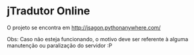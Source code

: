 # jTradutor Online

O projeto se encontra em http://jsagon.pythonanywhere.com/

Obs: Caso não esteja funcionando, o motivo deve ser referente à alguma manutenção ou paralização do servidor :P
